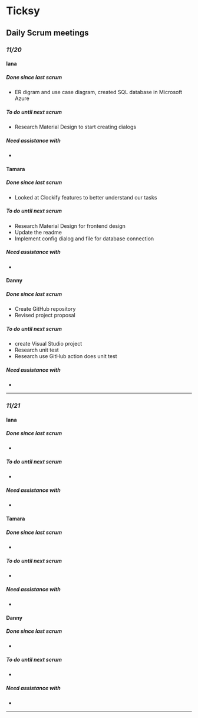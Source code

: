 # Ticksy
## Daily Scrum meetings

### *11/20*
#### Iana
##### Done since last scrum
- ER digram and use case diagram, created SQL database in Microsoft Azure
##### To do until next scrum
- Research Material Design to start creating dialogs
##### Need assistance with
-

#### Tamara
##### Done since last scrum
- Looked at Clockify features to better understand our tasks
##### To do until next scrum
- Research Material Design for frontend design
- Update the readme
- Implement config dialog and file for database connection
##### Need assistance with
-

#### Danny
##### Done since last scrum
- Create GitHub repository
- Revised project proposal
##### To do until next scrum
- create Visual Studio project
- Research unit test
- Research use GitHub action does unit test
##### Need assistance with
-

***

### *11/21*
#### Iana
##### Done since last scrum
- 
##### To do until next scrum
-
##### Need assistance with
-

#### Tamara
##### Done since last scrum
- 
##### To do until next scrum
-
##### Need assistance with
-

#### Danny
##### Done since last scrum
- 
##### To do until next scrum
-
##### Need assistance with
-

***
